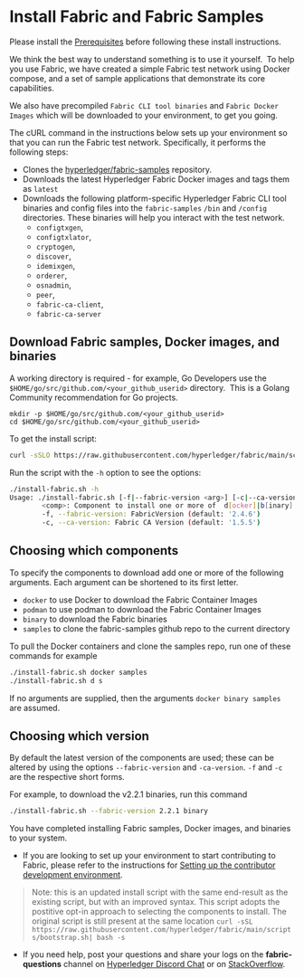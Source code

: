 # Install Fabric and Fabric Samples

Please install the [Prerequisites](./prereqs.html) before following these install instructions.

We think the best way to understand something is to use it yourself.  To help you use Fabric, we have created a simple Fabric test network using Docker compose, and a set of sample applications that demonstrate its core capabilities.

We also have precompiled `Fabric CLI tool binaries` and `Fabric Docker Images` which will be downloaded to your environment, to get you going.

The cURL command in the instructions below sets up your environment so that you can run the Fabric test network. Specifically, it performs the following steps:

* Clones the [hyperledger/fabric-samples](https://github.com/hyperledger/fabric-samples) repository.
* Downloads the latest Hyperledger Fabric Docker images and tags them as `latest`
* Downloads the following platform-specific Hyperledger Fabric CLI tool binaries and config files into the `fabric-samples` `/bin` and `/config` directories. These binaries will help you interact with the test network.
  * `configtxgen`,
  * `configtxlator`,
  * `cryptogen`,
  * `discover`,
  * `idemixgen`,
  * `orderer`,
  * `osnadmin`,
  * `peer`,
  * `fabric-ca-client`,
  * `fabric-ca-server`

## Download Fabric samples, Docker images, and binaries

A working directory is required - for example, Go Developers use the `$HOME/go/src/github.com/<your_github_userid>` directory.  This is a Golang Community recommendation for Go projects.

```shell
mkdir -p $HOME/go/src/github.com/<your_github_userid>
cd $HOME/go/src/github.com/<your_github_userid>
```

To get the install script:

```bash
curl -sSLO https://raw.githubusercontent.com/hyperledger/fabric/main/scripts/install-fabric.sh && chmod +x install-fabric.sh
```

Run the script with the `-h` option to see the options:

```bash
./install-fabric.sh -h
Usage: ./install-fabric.sh [-f|--fabric-version <arg>] [-c|--ca-version <arg>] <comp-1> [<comp-2>] ... [<comp-n>] ...
        <comp>: Component to install one or more of  d[ocker]|b[inary]|s[amples]. If none specified, all will be installed
        -f, --fabric-version: FabricVersion (default: '2.4.6')
        -c, --ca-version: Fabric CA Version (default: '1.5.5')
```

## Choosing which components

To specify the components to download add one or more of the following arguments. Each argument can be shortened to its first letter.

* `docker` to use Docker to download the Fabric Container Images
* `podman` to use podman to download the Fabric Container Images
* `binary` to download the Fabric binaries
* `samples` to clone the fabric-samples github repo to the current directory

To pull the Docker containers and clone the samples repo, run one of these commands for example

```bash
./install-fabric.sh docker samples
./install-fabric.sh d s
```

If no arguments are supplied, then the arguments `docker binary samples` are assumed.

## Choosing which version

By default the latest version of the components are used; these can be altered by using the options `--fabric-version` and `-ca-version`.  `-f` and `-c` are the respective short forms.

For example, to download the v2.2.1 binaries, run this command

```bash
./install-fabric.sh --fabric-version 2.2.1 binary
```

You have completed installing Fabric samples, Docker images, and binaries to your system.

* If you are looking to set up your environment to start contributing to Fabric, please refer to the instructions for [Setting up the contributor development environment](https://hyperledger-fabric.readthedocs.io/en/latest/dev-setup/devenv.html).

> Note: this is an updated install script with the same end-result as the existing script, but with an improved syntax. This script adopts the postitive opt-in approach to selecting the components to install.  The original script is still present at the same location `curl -sSL https://raw.githubusercontent.com/hyperledger/fabric/main/scripts/bootstrap.sh| bash -s`

* If you need help, post your questions and share your logs on the **fabric-questions** channel on [Hyperledger Discord Chat](https://discord.com/invite/hyperledger) or on [StackOverflow](https://stackoverflow.com/questions/tagged/hyperledger-fabric).

<!--- Licensed under Creative Commons Attribution 4.0 International License
https://creativecommons.org/licenses/by/4.0/ -->
